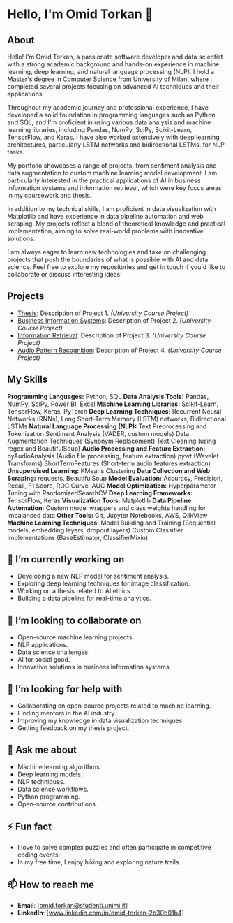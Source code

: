# Hello, I'm Omid Torkan 👋
## About

Hello! I'm Omid Torkan, a passionate software developer and data scientist with a strong academic background and hands-on experience in machine learning, deep learning, and natural language processing (NLP). I hold a Master's degree in Computer Science from University of Milan, where I completed several projects focusing on advanced AI techniques and their applications.

Throughout my academic journey and professional experience, I have developed a solid foundation in programming languages such as Python and SQL, and I'm proficient in using various data analysis and machine learning libraries, including Pandas, NumPy, SciPy, Scikit-Learn, TensorFlow, and Keras. I have also worked extensively with deep learning architectures, particularly LSTM networks and bidirectional LSTMs, for NLP tasks.

My portfolio showcases a range of projects, from sentiment analysis and data augmentation to custom machine learning model development. I am particularly interested in the practical applications of AI in business information systems and information retrieval, which were key focus areas in my coursework and thesis.

In addition to my technical skills, I am proficient in data visualization with Matplotlib and have experience in data pipeline automation and web scraping. My projects reflect a blend of theoretical knowledge and practical implementation, aiming to solve real-world problems with innovative solutions.

I am always eager to learn new technologies and take on challenging projects that push the boundaries of what is possible with AI and data science. Feel free to explore my repositories and get in touch if you'd like to collaborate or discuss interesting ideas!


## Projects
- [Thesis](https://github.com/OmidTorkan-msc/Thesis-Project): Description of Project 1. *(University Course Project)*
- [Business Information Systems](https://github.com/OmidTorkan-msc/BIS-Project): Description of Project 2. *(University Course Project)*
- [Information Retrieval](https://github.com/OmidTorkan-msc/Causal-relations-in-argumentation-): Description of Project 3. *(University Course Project)*
- [Audio Pattern Recognition](https://github.com/OmidTorkan-msc/Audio-Pattern-Recognition.git): Description of Project 4. *(University Course Project)*


## My Skills
**Programming Languages:** Python, SQL
**Data Analysis Tools:** Pandas, NumPy, SciPy, Power BI, Excel
**Machine Learning Libraries:** Scikit-Learn, TensorFlow, Keras, PyTorch
**Deep Learning Techniques:** Recurrent Neural Networks (RNNs), Long Short-Term Memory (LSTM) networks, Bidirectional LSTMs
**Natural Language Processing (NLP):**
Text Preprocessing and Tokenization
Sentiment Analysis (VADER, custom models)
Data Augmentation Techniques (Synonym Replacement)
Text Cleaning (using regex and BeautifulSoup)
**Audio Processing and Feature Extraction:**
pyAudioAnalysis (Audio file processing, feature extraction)
pywt (Wavelet Transforms)
ShortTermFeatures (Short-term audio features extraction)
**Unsupervised Learning:**
KMeans Clustering
**Data Collection and Web Scraping:** requests, BeautifulSoup
**Model Evaluation:** Accuracy, Precision, Recall, F1 Score, ROC Curve, AUC
**Model Optimization:** Hyperparameter Tuning with RandomizedSearchCV
**Deep Learning Frameworks:** TensorFlow, Keras
**Visualization Tools:** Matplotlib
**Data Pipeline Automation:** Custom model wrappers and class weights handling for imbalanced data
**Other Tools:** Git, Jupyter Notebooks, AWS, QlikView
**Machine Learning Techniques:**
Model Building and Training (Sequential models, embedding layers, dropout layers)
Custom Classifier Implementations (BaseEstimator, ClassifierMixin)

## 🔭 I’m currently working on
- Developing a new NLP model for sentiment analysis.
- Exploring deep learning techniques for image classification.
- Working on a thesis related to AI ethics.
- Building a data pipeline for real-time analytics.

## 👯 I’m looking to collaborate on
- Open-source machine learning projects.
- NLP applications.
- Data science challenges.
- AI for social good.
- Innovative solutions in business information systems.

## 🤔 I’m looking for help with
- Collaborating on open-source projects related to machine learning.
- Finding mentors in the AI industry.
- Improving my knowledge in data visualization techniques.
- Getting feedback on my thesis project.

## 💬 Ask me about
- Machine learning algorithms.
- Deep learning models.
- NLP techniques.
- Data science workflows.
- Python programming.
- Open-source contributions.

## ⚡ Fun fact
- I love to solve complex puzzles and often participate in competitive coding events.
- In my free time, I enjoy hiking and exploring nature trails.

## 📫 How to reach me
- **Email**: [omid.torkan@studenti.unimi.it]
- **LinkedIn**: [www.linkedin.com/in/omid-torkan-2b30b01b4]

